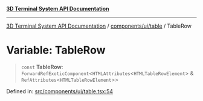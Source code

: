 [**3D Terminal System API Documentation**](../../../../README.md)

***

[3D Terminal System API Documentation](../../../../README.md) / [components/ui/table](../README.md) / TableRow

# Variable: TableRow

> `const` **TableRow**: `ForwardRefExoticComponent`\<`HTMLAttributes`\<`HTMLTableRowElement`\> & `RefAttributes`\<`HTMLTableRowElement`\>\>

Defined in: [src/components/ui/table.tsx:54](https://github.com/Dicommunitas/ThreeJS_Terminal_3D/blob/7fd8b10cda6dfa2ead7725805530e34c65402bbf/src/components/ui/table.tsx#L54)
